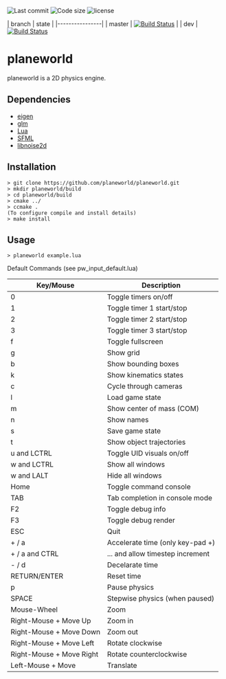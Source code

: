![Last commit](https://img.shields.io/github/last-commit/planeworld/planeworld.svg)
![Code size](https://img.shields.io/github/languages/code-size/planeworld/planeworld.svg)
![license](https://img.shields.io/github/license/planeworld/planeworld.svg)

| branch | state |
|----------------|
| master | [![Build Status](https://travis-ci.org/planeworld/planeworld.svg?branch=master)](https://travis-ci.org/planeworld/planeworld) |
| dev    | [![Build Status](https://travis-ci.org/planeworld/planeworld.svg?branch=dev)](https://travis-ci.org/planeworld/planeworld)

planeworld
==========

planeworld is a 2D physics engine.

Dependencies
------------
* [eigen](http://eigen.tuxfamily.org/)
* [glm](https://glm.g-truc.net/)
* [Lua](https://www.lua.org/)
* [SFML](https://www.sfml-dev.org/)
* [libnoise2d](https://github.com/planeworld/libnoise2d/)

Installation
------------

    > git clone https://github.com/planeworld/planeworld.git
    > mkdir planeworld/build
    > cd planeworld/build
    > cmake ../
    > ccmake .
    (To configure compile and install details)
    > make install


Usage
-----

    > planeworld example.lua
    
Default Commands (see pw_input_default.lua)

| Key/Mouse                | Description                     |
|--------------------------|---------------------------------|
| 0                        | Toggle timers on/off            |
| 1                        | Toggle timer 1 start/stop       |
| 2                        | Toggle timer 2 start/stop       |
| 3                        | Toggle timer 3 start/stop       |
| f                        | Toggle fullscreen               |
| g                        | Show grid                       |
| b                        | Show bounding boxes             |
| k                        | Show kinematics states          |
| c                        | Cycle through cameras           |
| l                        | Load game state                 |
| m                        | Show center of mass (COM)       |
| n                        | Show names                      |
| s                        | Save game state                 |
| t                        | Show object trajectories        |
| u and LCTRL              | Toggle UID visuals on/off       |
| w and LCTRL              | Show all windows                |
| w and LALT               | Hide all windows                |
| Home                     | Toggle command console          |
| TAB                      | Tab completion in console mode  |
| F2                       | Toggle debug info               |
| F3                       | Toggle debug render             |
| ESC                      | Quit                            |
| + / a                    | Accelerate time (only key-pad +)|
| + / a  and CTRL          | ... and allow timestep increment|
| - / d                    | Decelarate time                 |
| RETURN/ENTER             | Reset time                      |     
| p                        | Pause physics                   |
| SPACE                    | Stepwise physics (when paused)  |
| Mouse-Wheel              | Zoom                            |
| Right-Mouse + Move Up    | Zoom in                         |
| Right-Mouse + Move Down  | Zoom out                        |
| Right-Mouse + Move Left  | Rotate clockwise                |
| Right-Mouse + Move Right | Rotate counterclockwise         |
| Left-Mouse + Move        | Translate                       |
